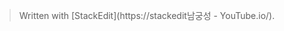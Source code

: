 


> Written with [StackEdit](https://stackedit남궁성 - YouTube.io/).
<!--stackedit_data:
eyJoaXN0b3J5IjpbNTcxNzM2NjgwLDczMDk5ODExNl19
-->